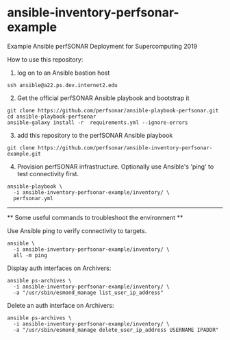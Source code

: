 # ansible-inventory-perfsonar-example
Example Ansible perfSONAR Deployment for Supercomputing 2019

How to use this repository:
1.  log on to an Ansible bastion host

```
ssh ansible@a22.ps.dev.internet2.edu
```

2.  Get the official perfSONAR Ansible playbook and bootstrap it

```
git clone https://github.com/perfsonar/ansible-playbook-perfsonar.git
cd ansible-playbook-perfsonar
ansible-galaxy install -r  requirements.yml --ignore-errors
```

3.  add this repository to the perfSONAR Ansible playbook

```
git clone https://github.com/perfsonar/ansible-inventory-perfsonar-example.git
```

4. Provision perfSONAR infrastructure.  Optionally use Ansible's 'ping' to
   test connectivity first.

```
ansible-playbook \
  -i ansible-inventory-perfsonar-example/inventory/ \
  perfsonar.yml
```

---

** Some useful commands to troubleshoot the environment **

Use Ansible ping to verify connectivity to targets.

```
ansible \
  -i ansible-inventory-perfsonar-example/inventory/ \
  all -m ping
```

Display auth interfaces on Archivers:
```
ansible ps-archives \
  -i ansible-inventory-perfsonar-example/inventory/ \
  -a "/usr/sbin/esmond_manage list_user_ip_address"
```

Delete an auth interface on Archivers:
```
ansible ps-archives \
  -i ansible-inventory-perfsonar-example/inventory/ \
  -a "/usr/sbin/esmond_manage delete_user_ip_address USERNAME IPADDR"
```


